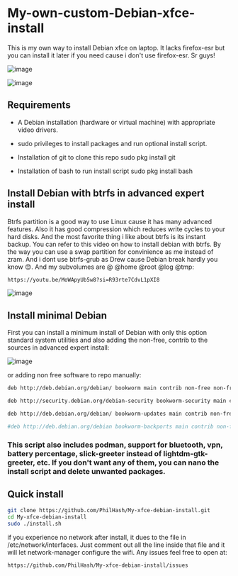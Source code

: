 # My-own-custom-Debian-xfce-install

This is my own way to install Debian xfce on laptop. It lacks firefox-esr but you can install it later if you need cause i don't use firefox-esr. Sr guys! 

![image](https://github.com/user-attachments/assets/1f161427-307d-4c4a-88dd-93d42d9bbca8)


![image](https://github.com/user-attachments/assets/f7442857-b107-428a-b197-9cb56820433c)

## Requirements

* A Debian installation (hardware or virtual machine) with appropriate video drivers.

* sudo privileges to install packages and run optional install script.

* Installation of git to clone this repo sudo pkg install git

* Installation of bash to run install script sudo pkg install bash

## Install Debian with btrfs in advanced expert install

Btrfs partition is a good way to use Linux cause it has many advanced features. Also it has good compression which reduces write cycles to your hard disks. And the most favorite thing i like about btrfs is its instant backup.
You can refer to this video on how to install debian with btrfs. By the way you can use a swap partition for convinience as me instead of zram. And i dont use btrfs-grub as Drew cause Debian break hardly you know 😊. And my subvolumes are @ @home @root @log @tmp:

```bash
https://youtu.be/MoWApyUb5w8?si=R93rte7CdvL1pXI8
```

![image](https://github.com/user-attachments/assets/8761d8f3-c978-401a-b795-64515197e3f2)

## Install minimal Debian
First you can install a minimum install of Debian with only this option standard system utilities and also adding the non-free, contrib to the sources in advanced expert install:

![image](https://github.com/user-attachments/assets/1ca5d936-75cb-4980-87e4-b08aac57e953)

or adding non free software to repo manually:

```bash
deb http://deb.debian.org/debian/ bookworm main contrib non-free non-free-firmware

deb http://security.debian.org/debian-security bookworm-security main contrib non-free non-free-firmware

deb http://deb.debian.org/debian/ bookworm-updates main contrib non-free non-free-firmware

#deb http://deb.debian.org/debian bookworm-backports main contrib non-free non-free-firmware
```

### This script also includes podman, support for bluetooth, vpn, battery percentage, slick-greeter instead of lightdm-gtk-greeter, etc. If you don't want any of them, you can nano the install script and delete unwanted packages.

## Quick install

```bash
git clone https://github.com/PhilHash/My-xfce-debian-install.git
cd My-xfce-debian-install
sudo ./install.sh
```
if you experience no network after install, it dues to the file in /etc/network/interfaces. Just comment out all the line inside that file and it will let network-manager configure the wifi. Any issues feel free to open at:

`https://github.com/PhilHash/My-xfce-debian-install/issues`
